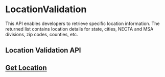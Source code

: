 # LocationValidation
This API enables developers to retrieve specific location information. The returned list contains location details for state, cities, NECTA and MSA divisions, zip codes, counties, etc. 

<h2>Location Validation API<h2>

<a href="https://www.careeronestop.org/Developers/WebAPI/LocationValidation/get-location.aspx">Get Location</a>
